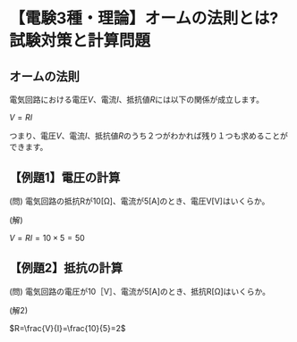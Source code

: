 # 【電験3種・理論】オームの法則とは?試験対策と計算問題

## オームの法則

電気回路における電圧$V$、電流$I$、抵抗値$R$には以下の関係が成立します。

$V=RI$

つまり、電圧$V$、電流$I$、抵抗値$R$のうち２つがわかれば残り１つも求めることができます。

## 【例題1】電圧の計算

(問)
電気回路の抵抗Rが10[Ω]、電流が5[A]のとき、電圧V[V]はいくらか。


(解)

$V=RI=10\times 5 =50$

## 【例題2】抵抗の計算

(問) 
電気回路の電圧が10［V］、電流が5[A]のとき、抵抗R[Ω]はいくらか。


(解2) 

$R=\frac{V}{I}=\frac{10}{5}=2$